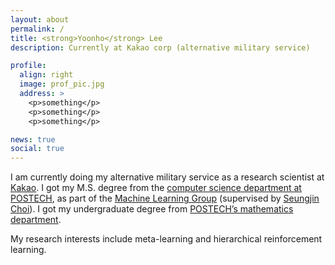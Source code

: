```yaml
---
layout: about
permalink: /
title: <strong>Yoonho</strong> Lee
description: Currently at Kakao corp (alternative military service)

profile:
  align: right
  image: prof_pic.jpg
  address: >
    <p>something</p>
    <p>something</p>
    <p>something</p>

news: true
social: true
---
```



I am currently doing my alternative military service as a research scientist at
[Kakao](https://www.kakaocorp.com/).
I got my M.S. degree from the [computer science department at
POSTECH](https://cse.postech.ac.kr/),
as part of the [Machine Learning Group](http://mlg.postech.ac.kr/) (supervised
by [Seungjin Choi](http://mlg.postech.ac.kr/~seungjin/)).
I got my undergraduate degree from [POSTECH’s mathematics
department](http://math.postech.ac.kr/).

My research interests include meta-learning and hierarchical reinforcement
learning.

